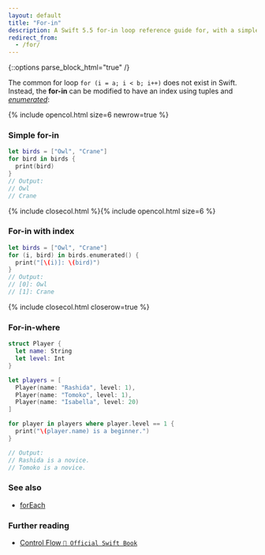 ```yaml
---
layout: default
title: "For-in"
description: A Swift 5.5 for-in loop reference guide for, with a simple example and an example with an index.
redirect_from:
  - /for/
---
```

{::options parse_block_html="true" /}

The common for loop `for (i = a; i < b; i++)` does not exist in Swift. Instead, the **for-in** can be modified to have an index using tuples and _[enumerated](https://developer.apple.com/documentation/swift/array/1687832-enumerated)_:

{% include opencol.html size=6 newrow=true %}

### Simple for-in

```swift
let birds = ["Owl", "Crane"]
for bird in birds {
  print(bird)
}
// Output: 
// Owl
// Crane
```

{% include closecol.html %}{% include opencol.html size=6 %}

### For-in with index

```swift
let birds = ["Owl", "Crane"]
for (i, bird) in birds.enumerated() {
  print("[\(i)]: \(bird)")
}
// Output: 
// [0]: Owl
// [1]: Crane
```

{% include closecol.html closerow=true %}

### For-in-where

```swift
struct Player {
  let name: String
  let level: Int
}

let players = [
  Player(name: "Rashida", level: 1),
  Player(name: "Tomoko", level: 1),
  Player(name: "Isabella", level: 20)
]

for player in players where player.level == 1 {
  print("\(player.name) is a beginner.")
}

// Output:
// Rashida is a novice.
// Tomoko is a novice.
```

### See also

* [forEach](/foreach)

### Further reading

* [Control Flow `📖 Official Swift Book`](https://docs.swift.org/swift-book/LanguageGuide/ControlFlow.html)